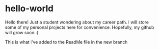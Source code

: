 # hello-world

Hello there! 
Just a student wondering about my career path. I will store some of my personal projects here for convenience. Hopefully, my github will grow soon :)






























This is what I've added to the ReadMe file in the new branch
